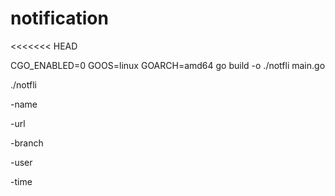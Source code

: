 # notification
<<<<<<< HEAD


CGO_ENABLED=0 GOOS=linux GOARCH=amd64  go build  -o ./notfli main.go

./notfli 

-name 

-url

-branch 

-user

-time
